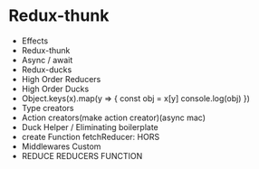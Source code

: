 # Redux-thunk

+ Effects
+ Redux-thunk
+ Async / await
+ Redux-ducks
+ High Order Reducers
+ High Order Ducks
+ Object.keys(x).map(y => {
    const obj = x[y]
    console.log(obj)
})
+ Type creators
+ Action creators(make action creator)(async mac)
+ Duck Helper / Eliminating boilerplate
+ create Function fetchReducer: HORS
+ Middlewares Custom
+ REDUCE REDUCERS FUNCTION